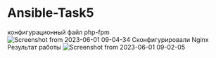 # Ansible-Task5
конфигурационный файл php-fpm
![Screenshot from 2023-06-01 09-04-34](https://github.com/SaptArm/Ansible-Task5/assets/129938847/61f80e3b-8192-4647-aa11-332b23d12dd9)
Сконфигурировали Nginx
Результат работы
![Screenshot from 2023-06-01 09-02-05](https://github.com/SaptArm/Ansible-Task5/assets/129938847/189db557-65dd-420c-bb18-63a5b343081f)
